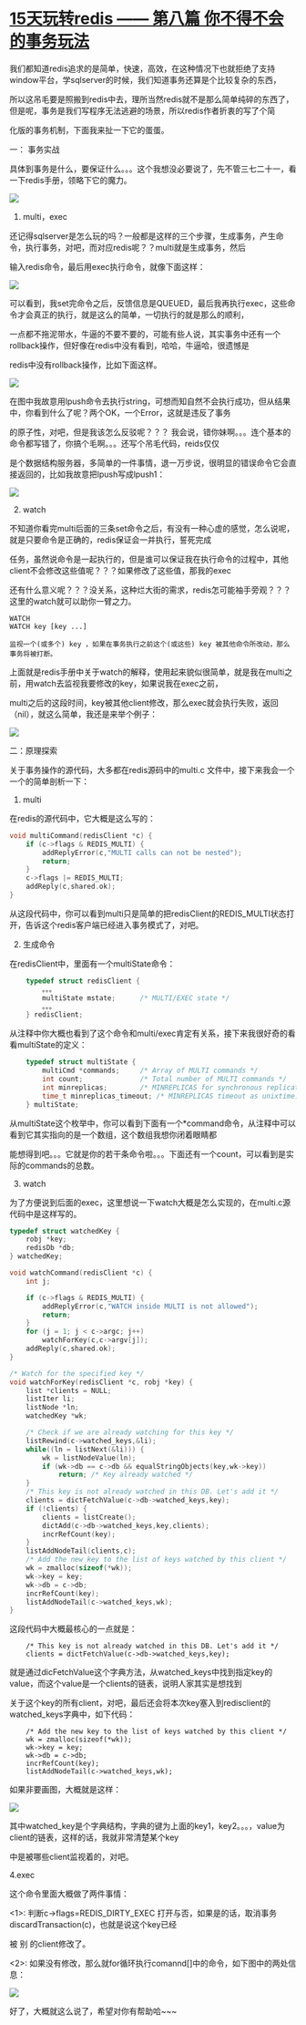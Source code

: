 # [15天玩转redis —— 第八篇 你不得不会的事务玩法][0] 

我们都知道redis追求的是简单，快速，高效，在这种情况下也就拒绝了支持window平台，学sqlserver的时候，我们知道事务还算是个比较复杂的东西，

所以这吊毛要是照搬到redis中去，理所当然redis就不是那么简单纯碎的东西了，但是呢，事务是我们写程序无法逃避的场景，所以redis作者折衷的写了个简

化版的事务机制，下面我来扯一下它的蛋蛋。

一： 事务实战

具体到事务是什么，要保证什么。。。这个我想没必要说了，先不管三七二十一，看一下redis手册，领略下它的魔力。

![][1]

1. multi，exec

还记得sqlserver是怎么玩的吗？一般都是这样的三个步骤，生成事务，产生命令，执行事务，对吧，而对应redis呢？？multi就是生成事务，然后

输入redis命令，最后用exec执行命令，就像下面这样：

![][2]

可以看到，我set完命令之后，反馈信息是QUEUED，最后我再执行exec，这些命令才会真正的执行，就是这么的简单，一切执行的就是那么的顺利，

一点都不拖泥带水，牛逼的不要不要的，可能有些人说，其实事务中还有一个rollback操作，但好像在redis中没有看到，哈哈，牛逼哈，很遗憾是

redis中没有rollback操作，比如下面这样。

![][3]

在图中我故意用lpush命令去执行string，可想而知自然不会执行成功，但从结果中，你看到什么了呢？两个OK，一个Error，这就是违反了事务

的原子性，对吧，但是我该怎么反驳呢？？？ 我会说，错你妹啊。。。连个基本的命令都写错了，你搞个毛啊。。。还写个吊毛代码，reids仅仅

是个数据结构服务器，多简单的一件事情，退一万步说，很明显的错误命令它会直接返回的，比如我故意把lpush写成lpush1：

![][4]

2. watch

不知道你看完multi后面的三条set命令之后，有没有一种心虚的感觉，怎么说呢，就是只要命令是正确的，redis保证会一并执行，誓死完成

任务，虽然说命令是一起执行的，但是谁可以保证我在执行命令的过程中，其他client不会修改这些值呢？？？如果修改了这些值，那我的exec

还有什么意义呢？？？没关系，这种烂大街的需求，redis怎可能袖手旁观？？？这里的watch就可以助你一臂之力。

    WATCH
    WATCH key [key ...]
    
    监视一个(或多个) key ，如果在事务执行之前这个(或这些) key 被其他命令所改动，那么事务将被打断。

上面就是redis手册中关于watch的解释，使用起来貌似很简单，就是我在multi之前，用watch去监视我要修改的key，如果说我在exec之前，

multi之后的这段时间，key被其他client修改，那么exec就会执行失败，返回（nil），就这么简单，我还是来举个例子：

![][5]

二：原理探索

关于事务操作的源代码，大多都在redis源码中的multi.c 文件中，接下来我会一个一个的简单剖析一下：

1. multi

在redis的源代码中，它大概是这么写的：
```c
void multiCommand(redisClient *c) {
    if (c->flags & REDIS_MULTI) {
        addReplyError(c,"MULTI calls can not be nested");
        return;
    }
    c->flags |= REDIS_MULTI;
    addReply(c,shared.ok);
}
```

从这段代码中，你可以看到multi只是简单的把redisClient的REDIS_MULTI状态打开，告诉这个redis客户端已经进入事务模式了，对吧。

2. 生成命令

在redisClient中，里面有一个multiState命令：
```c
    typedef struct redisClient {
        。。。
        multiState mstate;      /* MULTI/EXEC state */
        。。。
    } redisClient;
```
从注释中你大概也看到了这个命令和multi/exec肯定有关系，接下来我很好奇的看看multiState的定义：
```c
    typedef struct multiState {
        multiCmd *commands;     /* Array of MULTI commands */
        int count;              /* Total number of MULTI commands */
        int minreplicas;        /* MINREPLICAS for synchronous replication */
        time_t minreplicas_timeout; /* MINREPLICAS timeout as unixtime. */
    } multiState;
```
从multiState这个枚举中，你可以看到下面有一个*command命令，从注释中可以看到它其实指向的是一个数组，这个数组我想你闭着眼睛都

能想得到吧。。。它就是你的若干条命令啦。。。下面还有一个count，可以看到是实际的commands的总数。

3. watch

为了方便说到后面的exec，这里想说一下watch大概是怎么实现的，在multi.c源代码中是这样写的。
```c
typedef struct watchedKey {
    robj *key;
    redisDb *db;
} watchedKey;

void watchCommand(redisClient *c) {
    int j;

    if (c->flags & REDIS_MULTI) {
        addReplyError(c,"WATCH inside MULTI is not allowed");
        return;
    }
    for (j = 1; j < c->argc; j++)
        watchForKey(c,c->argv[j]);
    addReply(c,shared.ok);
}

/* Watch for the specified key */
void watchForKey(redisClient *c, robj *key) {
    list *clients = NULL;
    listIter li;
    listNode *ln;
    watchedKey *wk;

    /* Check if we are already watching for this key */
    listRewind(c->watched_keys,&li);
    while((ln = listNext(&li))) {
        wk = listNodeValue(ln);
        if (wk->db == c->db && equalStringObjects(key,wk->key))
            return; /* Key already watched */
    }
    /* This key is not already watched in this DB. Let's add it */
    clients = dictFetchValue(c->db->watched_keys,key);
    if (!clients) {
        clients = listCreate();
        dictAdd(c->db->watched_keys,key,clients);
        incrRefCount(key);
    }
    listAddNodeTail(clients,c);
    /* Add the new key to the list of keys watched by this client */
    wk = zmalloc(sizeof(*wk));
    wk->key = key;
    wk->db = c->db;
    incrRefCount(key);
    listAddNodeTail(c->watched_keys,wk);
}
```

这段代码中大概最核心的一点就是：

        /* This key is not already watched in this DB. Let's add it */
        clients = dictFetchValue(c->db->watched_keys,key);

就是通过dicFetchValue这个字典方法，从watched_keys中找到指定key的value，而这个value是一个clients的链表，说明人家其实是想找到

关于这个key的所有client，对吧，最后还会将本次key塞入到redisclient的watched_keys字典中，如下代码：

        /* Add the new key to the list of keys watched by this client */
        wk = zmalloc(sizeof(*wk));
        wk->key = key;
        wk->db = c->db;
        incrRefCount(key);
        listAddNodeTail(c->watched_keys,wk);

如果非要画图，大概就是这样：

![][6]

其中watched_key是个字典结构，字典的键为上面的key1，key2。。。，value为client的链表，这样的话，我就非常清楚某个key

中是被哪些client监视着的，对吧。

4.exec

这个命令里面大概做了两件事情：

<1>: 判断c->flags=REDIS_DIRTY_EXEC 打开与否，如果是的话，取消事务discardTransaction(c)，也就是说这个key已经

被 别 的client修改了。

<2>: 如果没有修改，那么就for循环执行comannd[]中的命令，如下图中的两处信息：

![][7]

好了，大概就这么说了，希望对你有帮助哈~~~

[0]: http://www.cnblogs.com/huangxincheng/p/4991096.html
[1]: ./img/214741-20151124085043186-2029562872.png
[2]: ./img/214741-20151124090827873-249413445.png
[3]: ./img/214741-20151124091851233-1757805930.png
[4]: ./img/214741-20151124092520280-1780328095.png
[5]: ./img/214741-20151124110844546-620094039.png
[6]: ./img/214741-20151124111058562-668020490.png
[7]: ./img/214741-20151124111522874-821140607.png